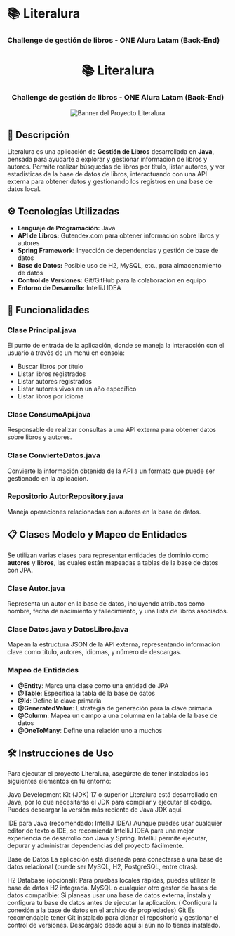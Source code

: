 # 📚 Literalura

### Challenge de gestión de libros - ONE Alura Latam (Back-End)

<h1 align="center">📚 Literalura</h1>
<h3 align="center">Challenge de gestión de libros - ONE Alura Latam (Back-End)</h3>

<p align="center">
  <img src="https://camo.githubusercontent.com/6e973d20a040a6344a4060436cb343bc576a77d05bfd08f324e2919d63e1d848/68747470733a2f2f617072656e64652e676f6f646e65696768626f72732e636c2f77702d636f6e74656e742f75706c6f6164732f323032322f30322f4f4e455f6c6f676f5f7267622d373638783430382e706e67" alt="Banner del Proyecto Literalura">
</p>


## 📖 Descripción
Literalura es una aplicación de **Gestión de Libros** desarrollada en **Java**, pensada para ayudarte a explorar y gestionar información de libros y autores. Permite realizar búsquedas de libros por título, listar autores, y ver estadísticas de la base de datos de libros, interactuando con una API externa para obtener datos y gestionando los registros en una base de datos local.

## ⚙️ Tecnologías Utilizadas
- **Lenguaje de Programación:** Java
- **API de Libros:** Gutendex.com para obtener información sobre libros y autores
- **Spring Framework:** Inyección de dependencias y gestión de base de datos
- **Base de Datos:** Posible uso de H2, MySQL, etc., para almacenamiento de datos
- **Control de Versiones:** Git/GitHub para la colaboración en equipo
- **Entorno de Desarrollo:** IntelliJ IDEA

## 🚀 Funcionalidades

### Clase Principal.java
El punto de entrada de la aplicación, donde se maneja la interacción con el usuario a través de un menú en consola:
- Buscar libros por título
- Listar libros registrados
- Listar autores registrados
- Listar autores vivos en un año específico
- Listar libros por idioma

### Clase ConsumoApi.java
Responsable de realizar consultas a una API externa para obtener datos sobre libros y autores.

### Clase ConvierteDatos.java
Convierte la información obtenida de la API a un formato que puede ser gestionado en la aplicación.

### Repositorio AutorRepository.java
Maneja operaciones relacionadas con autores en la base de datos.


## 📋 Clases Modelo y Mapeo de Entidades
Se utilizan varias clases para representar entidades de dominio como **autores** y **libros**, las cuales están mapeadas a tablas de la base de datos con JPA.

### Clase Autor.java
Representa un autor en la base de datos, incluyendo atributos como nombre, fecha de nacimiento y fallecimiento, y una lista de libros asociados.

### Clase Datos.java y DatosLibro.java
Mapean la estructura JSON de la API externa, representando información clave como título, autores, idiomas, y número de descargas.

### Mapeo de Entidades
- **@Entity**: Marca una clase como una entidad de JPA
- **@Table**: Especifica la tabla de la base de datos
- **@Id**: Define la clave primaria
- **@GeneratedValue**: Estrategia de generación para la clave primaria
- **@Column**: Mapea un campo a una columna en la tabla de la base de datos
- **@OneToMany**: Define una relación uno a muchos


## 🛠️ Instrucciones de Uso
Para ejecutar el proyecto Literalura, asegúrate de tener instalados los siguientes elementos en tu entorno:

Java Development Kit (JDK) 17 o superior
Literalura está desarrollado en Java, por lo que necesitarás el JDK para compilar y ejecutar el código. Puedes descargar la versión más reciente de Java JDK aquí.

IDE para Java (recomendado: IntelliJ IDEA)
Aunque puedes usar cualquier editor de texto o IDE, se recomienda IntelliJ IDEA para una mejor experiencia de desarrollo con Java y Spring. IntelliJ permite ejecutar, depurar y administrar dependencias del proyecto fácilmente.

Base de Datos
La aplicación está diseñada para conectarse a una base de datos relacional (puede ser MySQL, H2, PostgreSQL, entre otras).

H2 Database (opcional): Para pruebas locales rápidas, puedes utilizar la base de datos H2 integrada.
MySQL o cualquier otro gestor de bases de datos compatible: Si planeas usar una base de datos externa, instala y configura tu base de datos antes de ejecutar la aplicación. ( Configura la conexión a la base de datos en el archivo de propiedades)
Git
Es recomendable tener Git instalado para clonar el repositorio y gestionar el control de versiones. Descárgalo desde aquí si aún no lo tienes instalado.



